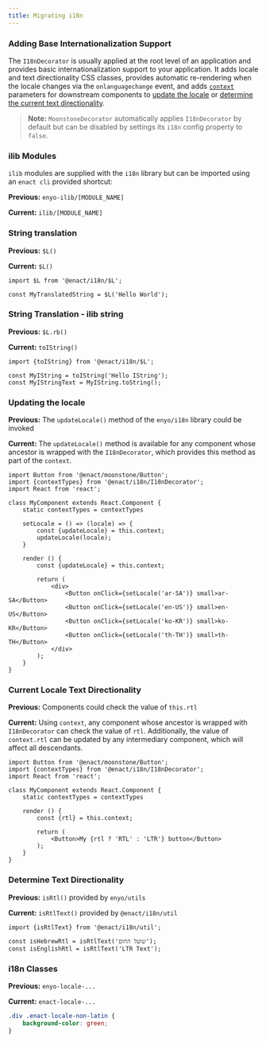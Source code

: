 ```yaml
---
title: Migrating i18n
---
```


### Adding Base Internationalization Support

The `I18nDecorator` is usually applied at the root level of an application and provides basic internationalization support to your application. It adds locale and text directionality CSS classes, provides automatic re-rendering when the locale changes via the `onlanguagechange` event, and adds [`context`](https://facebook.github.io/react/docs/context.html "React Context") parameters for downstream components to [update the locale](#updating-the-locale) or [determine the current text directionality](#current-locale-text-directionality).

> **Note:** `MoonstoneDecorator` automatically applies `I18nDecorator` by default but can be disabled by settings its `i18n` config property to `false`.

### ilib Modules

`ilib` modules are supplied with the `i18n` library but can be imported using an `enact cli` provided shortcut:

**Previous:** `enyo-ilib/[MODULE_NAME]`

**Current:** `ilib/[MODULE_NAME]`

### String translation

**Previous:** `$L()`

**Current:** `$L()`

```
import $L from '@enact/i18n/$L';

const MyTranslatedString = $L('Hello World');
```

### String Translation - ilib string

**Previous:** `$L.rb()`

**Current:** `toIString()`

```
import {toIString} from '@enact/i18n/$L';

const MyIString = toIString('Hello IString');
const MyIStringText = MyIString.toString();
```

### Updating the locale

**Previous:** The `updateLocale()` method of the `enyo/i18n` library could be invoked

**Current:** The `updateLocale()` method is available for any component whose ancestor is wrapped with the `I18nDecorator`, which provides this method as part of the `context`.

```
import Button from '@enact/moonstone/Button';
import {contextTypes} from '@enact/i18n/I18nDecorator';
import React from 'react';

class MyComponent extends React.Component {
	static contextTypes = contextTypes

	setLocale = () => (locale) => {
		const {updateLocale} = this.context;
		updateLocale(locale);
	}

	render () {
		const {updateLocale} = this.context;

		return (
			<div>
				<Button onClick={setLocale('ar-SA')} small>ar-SA</Button>
				<Button onClick={setLocale('en-US')} small>en-US</Button>
				<Button onClick={setLocale('ko-KR')} small>ko-KR</Button>
				<Button onClick={setLocale('th-TH')} small>th-TH</Button>
			</div>
		);
	}
}
```

### Current Locale Text Directionality

**Previous:** Components could check the value of `this.rtl`

**Current:** Using `context`, any component whose ancestor is wrapped with `I18nDecorator` can check the value of `rtl`. Additionally, the value of `context.rtl` can be updated by any intermediary component, which will affect all descendants.

```
import Button from '@enact/moonstone/Button';
import {contextTypes} from '@enact/i18n/I18nDecorator';
import React from 'react';

class MyComponent extends React.Component {
	static contextTypes = contextTypes

	render () {
		const {rtl} = this.context;

		return (
			<Button>My {rtl ? 'RTL' : 'LTR'} button</Button>
		);
	}
}
```

### Determine Text Directionality

**Previous:** `isRtl()` provided by `enyo/utils`

**Current:** `isRtlText()` provided by `@enact/i18n/util`

```
import {isRtlText} from '@enact/i18n/util';

const isHebrewRtl = isRtlText('שועל החום');
const isEnglishRtl = isRtlText('LTR Text');
```

### i18n Classes

**Previous:** `enyo-locale-...`

**Current:** `enact-locale-...`

```css
.div .enact-locale-non-latin {
    background-color: green;
}
```
